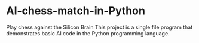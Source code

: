 # AI-chess-match-in-Python
Play chess against the Silicon Brain
This project is a single file program that demonstrates basic AI code in the Python programming language. 

